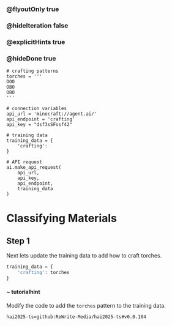 ### @flyoutOnly true
### @hideIteration false
### @explicitHints true
### @hideDone true

```python-template
# crafting patterns
torches = '''
OOO
OBO
OBO
'''
 
# connection variables
api_url = 'minecraft://agent.ai/'
api_endpoint = 'crafting'
api_key = "dsf3sSFssf42"
 
# training data
training_data = {
    'crafting': 
}
 
# API request
ai.make_api_request(
    api_url,
    api_key,
    api_endpoint,
    training_data
)
```

# Classifying Materials

## Step 1
Next lets update the training data to add how to craft torches.

```python
training_data = {
    'crafting': torches
}
```
#### ~ tutorialhint 
Modify the code to add the `torches` pattern to the training data.


```package
hai2025-ts=github:ReWrite-Media/hai2025-ts#v0.0.104
```
